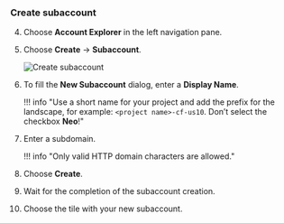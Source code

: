 ### Create subaccount

4. Choose **Account Explorer** in the left navigation pane.

5. Choose **Create** &rarr; **Subaccount**.

    ![Create subaccount](markdown/images/create_subaccount.png)

6. To fill the **New Subaccount** dialog, enter a **Display Name**.

    !!! info "Use a short name for your project and add the prefix for the landscape, for example: `<project name>-cf-us10`. Don’t select the checkbox **Neo**!"

7. Enter a subdomain.

    !!! info "Only valid HTTP domain characters are allowed."

8. Choose **Create**.

9. Wait for the completion of the subaccount creation.

10. Choose the tile with your new subaccount.